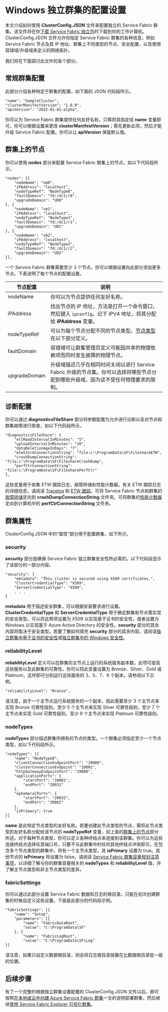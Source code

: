 <properties
   pageTitle="配置独立群集 | Azure"
   description="本文介绍如何配置独立的或专用的 Service Fabric 群集。"
   services="service-fabric"
   documentationCenter=".net"
   authors="dsk-2015"
   manager="timlt"
   editor=""/>

<tags
   ms.service="service-fabric"
   ms.date="06/23/2016"
   wacn.date="08/08/2016"/>


# Windows 独立群集的配置设置

本文介绍如何使用 **ClusterConfig.JSON** 文件来配置独立的 Service Fabric 群集。该文件将在你[下载 Service Fabric 独立包](/documentation/articles/service-fabric-cluster-creation-for-windows-server/#downloadpackage)时下载到你的工作计算机。ClusterConfig.JSON 文件允许你指定 Service Fabric 群集的各种信息，例如 Service Fabric 节点及其 IP 地址、群集上不同类型的节点、安全配置，以及使用容错域/升级域来定义的网络拓扑。

我们将在下面探讨此文件的各个部分。

## 常规群集配置
此部分介绍各种特定于群集的配置，如下面的 JSON 代码段所示。

    "name": "SampleCluster",
    "clusterManifestVersion": "1.0.0",
    "apiVersion": "2015-01-01-alpha",

你可以为 Service Fabric 群集提供任何友好名称，只需将其指定给 **name** 变量即可。你可以根据设置来更改 **clusterManifestVersion**；需先更新此项，然后才能升级 Service Fabric 配置。你可以让 **apiVersion** 保留默认值。


<a id="clusternodes"></a>
## 群集上的节点
你可以使用 **nodes** 部分来配置 Service Fabric 群集上的节点，如以下代码段所示。

    "nodes": [{
        "nodeName": "vm0",
        "iPAddress": "localhost",
        "nodeTypeRef": "NodeType0",
        "faultDomain": "fd:/dc1/r0",
        "upgradeDomain": "UD0"
    }, {
        "nodeName": "vm1",
        "iPAddress": "localhost",
        "nodeTypeRef": "NodeType1",
        "faultDomain": "fd:/dc1/r1",
        "upgradeDomain": "UD1"
    }, {
        "nodeName": "vm2",
        "iPAddress": "localhost",
        "nodeTypeRef": "NodeType2",
        "faultDomain": "fd:/dc1/r2",
        "upgradeDomain": "UD2"
    }],

一个 Service Fabric 群集需要至少 3 个节点。你可以根据设置向此部分添加更多节点。下表说明了每个节点的配置设置。

|**节点配置**|**说明**|
|-----------------------|--------------------------|
|nodeName|你可以为节点提供任何友好名称。|
|iPAddress|找出节点的 IP 地址，方法是打开一个命令窗口，然后键入 `ipconfig`。记下 IPV4 地址，将其分配给 **iPAddress** 变量。|
|nodeTypeRef|可以为每个节点分配不同的节点类型。[节点类型](#nodetypes)在以下部分定义。|
|faultDomain|容错域可让群集管理员定义可能因共享的物理依赖项而同时发生故障的物理节点。|
|upgradeDomain|升级域描述几乎在相同时间关闭以进行 Service Fabric 升级的节点集。你可以选择将哪些节点分配到哪些升级域，因为这不受任何物理要求的限制。| 


## 诊断配置
你可以通过 **diagnosticsFileShare** 部分将参数配置为允许进行诊断以及对节点和群集故障进行排查，如以下代码段所示。

    "diagnosticsFileShare": {
        "etlReadIntervalInMinutes": "5",
        "uploadIntervalInMinutes": "10",
        "dataDeletionAgeInDays": "7",
        "etwStoreConnectionString": "file:c:\ProgramData\SF\FileshareETW",
        "crashDumpConnectionString": "file:c:\ProgramData\SF\FileshareCrashDump",
        "perfCtrConnectionString": "file:c:\ProgramData\SF\FilesharePerfCtr"
    },

这些变量用于收集 ETW 跟踪日志、故障转储和性能计数器。有关 ETW 跟踪日志的详细信息，请阅读 [Tracelog](https://msdn.microsoft.com/zh-cn/library/windows/hardware/ff552994.aspx) 和 [ETW 跟踪](https://msdn.microsoft.com/zh-cn/library/ms751538.aspx)。可将 Service Fabric 节点和群集的[故障转储](https://blogs.technet.microsoft.com/askperf/2008/01/08/understanding-crash-dump-files/)定向到 **crashDumpConnectionString** 文件夹。可将群集的[性能计数器](https://msdn.microsoft.com/zh-cn/library/windows/desktop/aa373083.aspx)定向到计算机中的 **perfCtrConnectionString** 文件夹。


## 群集**属性**

ClusterConfig.JSON 中的“属性”部分用于配置群集，如下所示。

### **security** 
**security** 部分是确保 Service Fabric 独立群集安全性所必需的。以下代码段显示了该部分的一部分内容。

    "security": {
        "metadata": "This cluster is secured using X509 certificates.",
        "ClusterCredentialType": "X509",
        "ServerCredentialType": "X509",
		. . .
	}

**metadata** 用于描述安全群集，可以根据安装要求进行设置。**ClusterCredentialType** 和 **ServerCredentialType** 用于确定群集和节点需实现的安全类型。可以将这两项设置为 X509 以实现基于证书的安全性，或者设置为 Windows 以实现基于 Azure Active Directory 的安全性。**security** 部分的其余内容将取决于安全类型。若要了解如何填充 **security** 部分的其余内容，请阅读[独立群集中基于证书的安全性](/documentation/articles/service-fabric-windows-cluster-x509-security/)或[独立群集中的 Windows 安全性](/documentation/articles/service-fabric-windows-cluster-windows-security/)。

### **reliabilityLevel**
**reliabilityLevel** 定义可以在群集的主节点上运行的系统服务副本数。此项可提高这些服务以及此群集的可靠性。你可以将此变量设置为 Bronze、Silver、Gold 或 Platinum，这样即可分别运行这些服务的 3、5、7、9 个副本。请参阅以下示例。

	"reliabilityLevel": "Bronze",
	
请注意，由于一个主节点运行系统服务的一个副本，因此需要至少 3 个主节点来实现 Bronze 可靠性级别，至少 5 个主节点来实现 Silver 可靠性级别，至少 7 个主节点来实现 Gold 可靠性级别，至少 9 个主节点来实现 Platinum 可靠性级别。


<a id="nodetypes"></a>
### **nodeTypes**
**nodeTypes** 部分描述群集所拥有的节点的类型。一个群集必须指定至少一个节点类型，如以下代码段所示。

	"nodeTypes": [{
        "name": "NodeType0",
        "clientConnectionEndpointPort": "19000",
        "clusterConnectionEndpoint": "19001",
        "httpGatewayEndpointPort": "19080",
        "applicationPorts": {
			"startPort": "20001",
            "endPort": "20031"
        },
        "ephemeralPorts": {
            "startPort": "20032",
            "endPort": "20062"
        },
        "isPrimary": true
    }]

**name** 是此特定节点类型的友好名称。若要创建此节点类型的节点，需将此节点类型的友好名称分配给该节点的 **nodeTypeRef** 变量，如上面的[群集上的节点](#clusternodes)部分所述。对于每种节点类型，你可以定义各种终结点来连接到该群集。你可以为这些连接终结点选择任意端口号，只要不与此群集中的任何其他终结点冲突即可。在包含多个节点类型的群集中，将有一个主节点类型，其 **isPrimary** 设置为 true。其他节点的 **isPrimary** 将设置为 false。请阅读 [Service Fabric 群集容量规划注意事项](/documentation/articles/service-fabric-cluster-capacity/)，以详细了解与你的群集容量相关的 **nodeTypes** 和 **reliabilityLevel** 值，并了解主节点类型和非主节点类型的差异。


### **fabricSettings**
你可以通过此部分设置 Service Fabric 数据和日志的根目录。只能在初次创建群集的时候自定义这些设置。下面是此部分的代码段示例。

    "fabricSettings": [{
        "name": "Setup",
        "parameters": [{
            "name": "FabricDataRoot",
            "value": "C:\ProgramData\SF"
        }, {
            "name": "FabricLogRoot",
            "value": "C:\ProgramData\SF\Log"
    }]

请注意，如果只自定义数据根目录，则会将日志根目录放置在比数据根目录低一级的位置。


## 后续步骤

有了一个完整的根据独立群集设置配置的 ClusterConfig.JSON 文件以后，即可按照[在本地或云中创建 Azure Service Fabric 群集](/documentation/articles/service-fabric-cluster-creation-for-windows-server/)一文的说明部署群集，然后继续[使用 Service Fabric Explorer 可视化群集](/documentation/articles/service-fabric-visualizing-your-cluster/)。

<!---HONumber=Mooncake_0801_2016-->